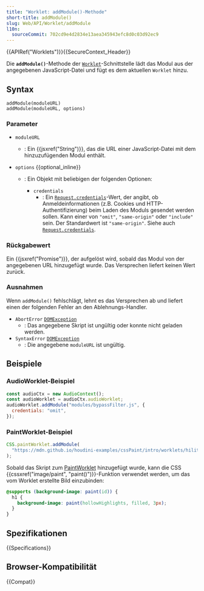 ```yaml
---
title: "Worklet: addModule()-Methode"
short-title: addModule()
slug: Web/API/Worklet/addModule
l10n:
  sourceCommit: 702cd9e4d2834e13aea345943efc8d0c03d92ec9
---
```


{{APIRef("Worklets")}}{{SecureContext_Header}}

Die **`addModule()`**-Methode der
[`Worklet`](/de/docs/Web/API/Worklet)-Schnittstelle lädt das Modul aus der angegebenen JavaScript-Datei und
fügt es dem aktuellen `Worklet` hinzu.

## Syntax

```js-nolint
addModule(moduleURL)
addModule(moduleURL, options)
```

### Parameter

- `moduleURL`
  - : Ein {{jsxref("String")}}, das die URL einer JavaScript-Datei mit dem hinzuzufügenden Modul enthält.
- `options` {{optional_inline}}

  - : Ein Objekt mit beliebigen der folgenden Optionen:

    - `credentials`
      - : Ein [`Request.credentials`](/de/docs/Web/API/Request/credentials)-Wert, der
        angibt, ob Anmeldeinformationen (z.B. Cookies und HTTP-Authentifizierung)
        beim Laden des Moduls gesendet werden sollen. Kann einer von `"omit"`,
        `"same-origin"` oder `"include"` sein. Der Standardwert ist
        `"same-origin"`. Siehe auch [`Request.credentials`](/de/docs/Web/API/Request/credentials).

### Rückgabewert

Ein {{jsxref("Promise")}}, der aufgelöst wird, sobald das Modul von der angegebenen URL hinzugefügt wurde. Das Versprechen liefert keinen Wert zurück.

### Ausnahmen

Wenn `addModule()` fehlschlägt, lehnt es das Versprechen ab und liefert einen der
folgenden Fehler an den Ablehnungs-Handler.

- `AbortError` [`DOMException`](/de/docs/Web/API/DOMException)
  - : Das angegebene Skript ist ungültig oder konnte nicht geladen werden.
- `SyntaxError` [`DOMException`](/de/docs/Web/API/DOMException)
  - : Die angegebene `moduleURL` ist ungültig.

## Beispiele

### AudioWorklet-Beispiel

```js
const audioCtx = new AudioContext();
const audioWorklet = audioCtx.audioWorklet;
audioWorklet.addModule("modules/bypassFilter.js", {
  credentials: "omit",
});
```

### PaintWorklet-Beispiel

```js
CSS.paintWorklet.addModule(
  "https://mdn.github.io/houdini-examples/cssPaint/intro/worklets/hilite.js",
);
```

Sobald das Skript zum [PaintWorklet](/de/docs/Web/API/CSS/paintWorklet_static) hinzugefügt wurde, kann die CSS {{cssxref("image/paint", "paint()")}}-Funktion
verwendet werden, um das vom Worklet erstellte Bild einzubinden:

```css
@supports (background-image: paint(id)) {
  h1 {
    background-image: paint(hollowHighlights, filled, 3px);
  }
}
```

## Spezifikationen

{{Specifications}}

## Browser-Kompatibilität

{{Compat}}
